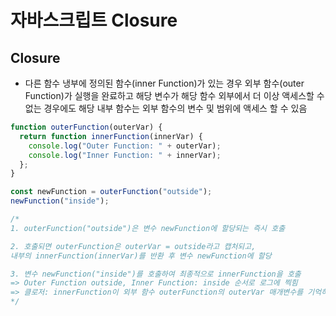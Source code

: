 # 자바스크립트 Closure

## Closure

- 다른 함수 냉부에 정의된 함수(inner Function)가 있는 경우 외부 함수(outer Function)가 실행을 완료하고 해당 변수가 해당 함수 외부에서 더 이상 액세스할 수 없는 경우에도 해당 내부 함수는 외부 함수의 변수 및 범위에 액세스 할 수 있음

```js
function outerFunction(outerVar) {
  return function innerFunction(innerVar) {
    console.log("Outer Function: " + outerVar);
    console.log("Inner Function: " + innerVar);
  };
}

const newFunction = outerFunction("outside");
newFunction("inside");

/*
1. outerFunction("outside")은 변수 newFunction에 할당되는 즉시 호출

2. 호출되면 outerFunction은 outerVar = outside라고 캡처되고,
내부의 innerFunction(innerVar)를 반환 후 변수 newFunction에 할당

3. 변수 newFunction("inside")를 호출하여 최종적으로 innerFunction을 호출
=> Outer Function outside, Inner Function: inside 순서로 로그에 찍힘
=> 클로저: innerFunction이 외부 함수 outerFunction의 outerVar 매개변수를 기억하고 액세스할 수 있다는 것
*/
```
